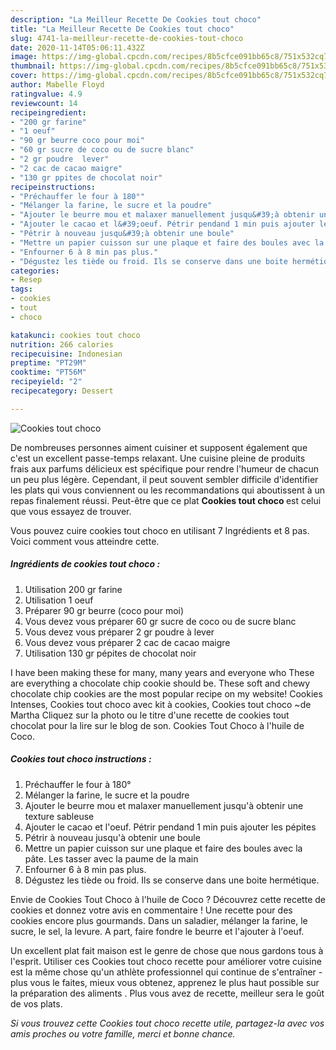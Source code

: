 ```yaml
---
description: "La Meilleur Recette De Cookies tout choco"
title: "La Meilleur Recette De Cookies tout choco"
slug: 4741-la-meilleur-recette-de-cookies-tout-choco
date: 2020-11-14T05:06:11.432Z
image: https://img-global.cpcdn.com/recipes/8b5cfce091bb65c8/751x532cq70/cookies-tout-choco-photo-principale-de-la-recette.jpg
thumbnail: https://img-global.cpcdn.com/recipes/8b5cfce091bb65c8/751x532cq70/cookies-tout-choco-photo-principale-de-la-recette.jpg
cover: https://img-global.cpcdn.com/recipes/8b5cfce091bb65c8/751x532cq70/cookies-tout-choco-photo-principale-de-la-recette.jpg
author: Mabelle Floyd
ratingvalue: 4.9
reviewcount: 14
recipeingredient:
- "200 gr farine"
- "1 oeuf"
- "90 gr beurre coco pour moi"
- "60 gr sucre de coco ou de sucre blanc"
- "2 gr poudre  lever"
- "2 cac de cacao maigre"
- "130 gr ppites de chocolat noir"
recipeinstructions:
- "Préchauffer le four à 180°"
- "Mélanger la farine, le sucre et la poudre"
- "Ajouter le beurre mou et malaxer manuellement jusqu&#39;à obtenir une texture sableuse"
- "Ajouter le cacao et l&#39;oeuf. Pétrir pendand 1 min puis ajouter les pépites"
- "Pétrir à nouveau jusqu&#39;à obtenir une boule"
- "Mettre un papier cuisson sur une plaque et faire des boules avec la pâte. Les tasser avec la paume de la main"
- "Enfourner 6 à 8 min pas plus."
- "Dégustez les tiède ou froid. Ils se conserve dans une boite hermétique."
categories:
- Resep
tags:
- cookies
- tout
- choco

katakunci: cookies tout choco 
nutrition: 266 calories
recipecuisine: Indonesian
preptime: "PT29M"
cooktime: "PT56M"
recipeyield: "2"
recipecategory: Dessert

---
```



![Cookies tout choco](https://img-global.cpcdn.com/recipes/8b5cfce091bb65c8/751x532cq70/cookies-tout-choco-photo-principale-de-la-recette.jpg)

De nombreuses personnes aiment cuisiner et supposent également que c'est un excellent passe-temps relaxant. Une cuisine pleine de produits frais aux parfums délicieux est spécifique pour rendre l'humeur de chacun un peu plus légère. Cependant, il peut souvent sembler difficile d'identifier les plats qui vous conviennent ou les recommandations qui aboutissent à un repas finalement réussi. Peut-être que ce plat <strong> Cookies tout choco </strong> est celui que vous essayez de trouver.

<!--inarticleads1-->

Vous pouvez cuire cookies tout choco en utilisant 7 Ingrédients et 8 pas. Voici comment vous atteindre cette.

##### Ingrédients de cookies tout choco :

1. Utilisation 200 gr farine
1. Utilisation 1 oeuf
1. Préparer 90 gr beurre (coco pour moi)
1. Vous devez vous préparer 60 gr sucre de coco ou de sucre blanc
1. Vous devez vous préparer 2 gr poudre à lever
1. Vous devez vous préparer 2 cac de cacao maigre
1. Utilisation 130 gr pépites de chocolat noir


I have been making these for many, many years and everyone who These are everything a chocolate chip cookie should be. These soft and chewy chocolate chip cookies are the most popular recipe on my website! Cookies Intenses, Cookies tout choco avec kit à cookies, Cookies tout choco ~de Martha Cliquez sur la photo ou le titre d&#39;une recette de cookies tout chocolat pour la lire sur le blog de son. Cookies Tout Choco à l&#39;huile de Coco. 

<!--inarticleads2-->

##### Cookies tout choco instructions :

1. Préchauffer le four à 180°
1. Mélanger la farine, le sucre et la poudre
1. Ajouter le beurre mou et malaxer manuellement jusqu&#39;à obtenir une texture sableuse
1. Ajouter le cacao et l&#39;oeuf. Pétrir pendand 1 min puis ajouter les pépites
1. Pétrir à nouveau jusqu&#39;à obtenir une boule
1. Mettre un papier cuisson sur une plaque et faire des boules avec la pâte. Les tasser avec la paume de la main
1. Enfourner 6 à 8 min pas plus.
1. Dégustez les tiède ou froid. Ils se conserve dans une boite hermétique.


Envie de Cookies Tout Choco à l&#39;huile de Coco ? Découvrez cette recette de cookies et donnez votre avis en commentaire ! Une recette pour des cookies encore plus gourmands. Dans un saladier, mélanger la farine, le sucre, le sel, la levure. A part, faire fondre le beurre et l&#39;ajouter à l&#39;oeuf. 

<!--inarticleads1-->

<p>
Un excellent plat fait maison est le genre de chose que nous gardons tous à l'esprit. Utiliser ces Cookies tout choco recette pour améliorer votre cuisine est la même chose qu'un athlète professionnel qui continue de s'entraîner - plus vous le faites, mieux vous obtenez, apprenez le plus haut possible sur la préparation des aliments . Plus vous avez de recette, meilleur sera le goût de vos plats.
</p>

<p>
<i>Si vous trouvez cette Cookies tout choco recette utile, partagez-la avec vos amis proches ou votre famille, merci et bonne chance.</i>
</p>
